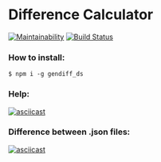 Difference Calculator
=====================

[![Maintainability](https://api.codeclimate.com/v1/badges/65f62a807cb675210463/maintainability)](https://codeclimate.com/github/DeltaSPb/project-lvl2-s451/maintainability)
[![Build Status](https://travis-ci.org/DeltaSPb/project-lvl2-s451.svg?branch=master)](https://travis-ci.org/DeltaSPb/project-lvl2-s451)

### How to install:

```
$ npm i -g gendiff_ds

```

### Help:

[![asciicast](https://asciinema.org/a/mYPeyhtlKYtSs0X3wHkYSh3Ow.png)](https://asciinema.org/a/mYPeyhtlKYtSs0X3wHkYSh3Ow)

### Difference between .json files:

[![asciicast](https://asciinema.org/a/dJGdSlXEOPu5v1jQ2UwKLDT7f.png)](https://asciinema.org/a/dJGdSlXEOPu5v1jQ2UwKLDT7f)
